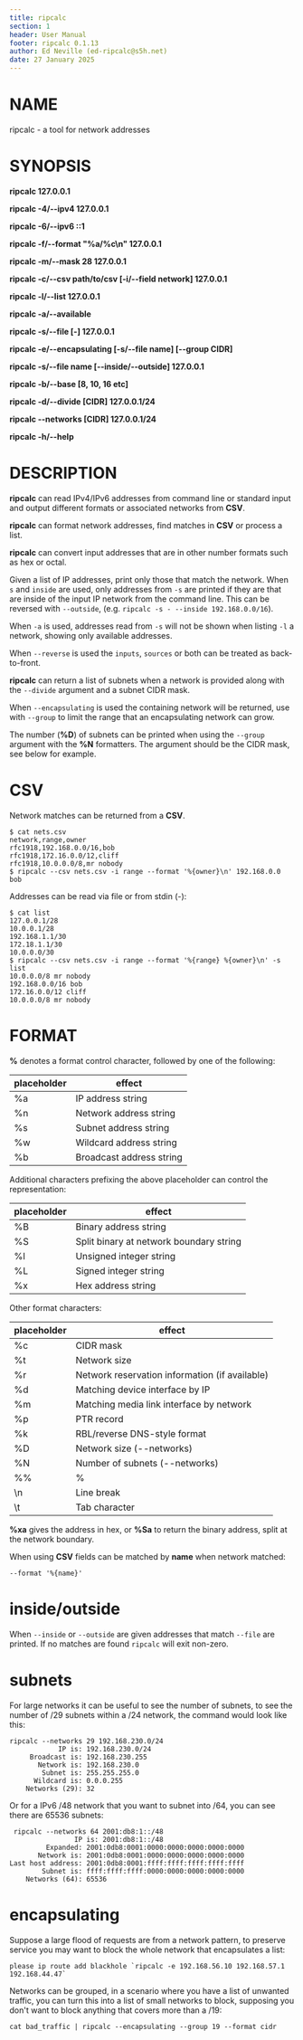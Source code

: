 ```yaml
---
title: ripcalc
section: 1
header: User Manual
footer: ripcalc 0.1.13
author: Ed Neville (ed-ripcalc@s5h.net)
date: 27 January 2025
---
```


# NAME

ripcalc - a tool for network addresses

# SYNOPSIS

**ripcalc 127.0.0.1**

**ripcalc -4/--ipv4 127.0.0.1**

**ripcalc -6/--ipv6 ::1**

**ripcalc -f/--format "%a/%c\n" 127.0.0.1**

**ripcalc -m/--mask 28 127.0.0.1**

**ripcalc -c/--csv path/to/csv [-i/--field network] 127.0.0.1**

**ripcalc -l/--list 127.0.0.1**

**ripcalc -a/--available**

**ripcalc -s/--file [-] 127.0.0.1**

**ripcalc -e/--encapsulating [-s/--file name] [--group CIDR]**

**ripcalc -s/--file name [--inside/--outside] 127.0.0.1**

**ripcalc -b/--base [8, 10, 16 etc]**

**ripcalc -d/--divide [CIDR] 127.0.0.1/24**

**ripcalc --networks [CIDR] 127.0.0.1/24**

**ripcalc -h/--help**


# DESCRIPTION

**ripcalc** can read IPv4/IPv6 addresses from command line or standard input and output different formats or associated networks from **CSV**.

**ripcalc** can format network addresses, find matches in **CSV** or process a list.

**ripcalc** can convert input addresses that are in other number formats such as hex or octal.

Given a list of IP addresses, print only those that match the network. When `s` and `inside` are used, only addresses from `-s` are printed if they are that are inside of the input IP network from the command line. This can be reversed with `--outside`, (e.g. `ripcalc -s - --inside 192.168.0.0/16`).

When `-a` is used, addresses read from `-s` will not be shown when listing `-l` a network, showing only available addresses.

When `--reverse` is used the `inputs`, `sources` or both can be treated as back-to-front.

**ripcalc** can return a list of subnets when a network is provided along with the `--divide` argument and a subnet CIDR mask.

When `--encapsulating` is used the containing network will be returned, use with `--group` to limit the range that an encapsulating network can grow.

The number (**%D**) of subnets can be printed when using the `--group` argument with the **%N** formatters. The argument should be the CIDR mask, see below for example.

# CSV

Network matches can be returned from a **CSV**.

    $ cat nets.csv
    network,range,owner
    rfc1918,192.168.0.0/16,bob
    rfc1918,172.16.0.0/12,cliff
    rfc1918,10.0.0.0/8,mr nobody
    $ ripcalc --csv nets.csv -i range --format '%{owner}\n' 192.168.0.0
    bob

Addresses can be read via file or from stdin (-):

    $ cat list
    127.0.0.1/28
    10.0.0.1/28
    192.168.1.1/30
    172.18.1.1/30
    10.0.0.0/30
    $ ripcalc --csv nets.csv -i range --format '%{range} %{owner}\n' -s list
    10.0.0.0/8 mr nobody
    192.168.0.0/16 bob
    172.16.0.0/12 cliff
    10.0.0.0/8 mr nobody

# FORMAT

**%** denotes a format control character, followed by one of the following:

| placeholder | effect |
|-------------|--------|
| %a          | IP address string |
| %n          | Network address string |
| %s          | Subnet address string |
| %w          | Wildcard address string |
| %b          | Broadcast address string |

Additional characters prefixing the above placeholder can control the representation:

| placeholder | effect |
|-------------|--------|
| %B          | Binary address string |
| %S          | Split binary at network boundary string |
| %l          | Unsigned integer string |
| %L          | Signed integer string |
| %x          | Hex address string |

Other format characters:

| placeholder | effect |
|-------------|--------|
| %c          | CIDR mask |
| %t          | Network size |
| %r          | Network reservation information (if available) |
| %d          | Matching device interface by IP |
| %m          | Matching media link interface by network |
| %p          | PTR record |
| %k          | RBL/reverse DNS-style format |
| %D          | Network size (--networks) |
| %N          | Number of subnets (--networks) |
| %%          | % |
| \n          | Line break |
| \t          | Tab character |

**%xa** gives the address in hex, or **%Sa** to return the binary address, split at the network boundary.

When using **CSV** fields can be matched by **name** when network matched:

    --format '%{name}'

# inside/outside

When `--inside` or `--outside` are given addresses that match `--file` are printed. If no matches are found `ripcalc` will exit non-zero.

# subnets

For large networks it can be useful to see the number of subnets, to see the number of /29 subnets within a /24 network, the command would look like this:

    ripcalc --networks 29 192.168.230.0/24
                IP is: 192.168.230.0/24
         Broadcast is: 192.168.230.255
           Network is: 192.168.230.0
            Subnet is: 255.255.255.0
          Wildcard is: 0.0.0.255
        Networks (29): 32

Or for a IPv6 /48 network that you want to subnet into /64, you can see there are 65536 subnets:

     ripcalc --networks 64 2001:db8:1::/48
                    IP is: 2001:db8:1::/48
             Expanded: 2001:0db8:0001:0000:0000:0000:0000:0000
           Network is: 2001:0db8:0001:0000:0000:0000:0000:0000
    Last host address: 2001:0db8:0001:ffff:ffff:ffff:ffff:ffff
            Subnet is: ffff:ffff:ffff:0000:0000:0000:0000:0000
        Networks (64): 65536

# encapsulating

Suppose a large flood of requests are from a network pattern, to preserve service you may want to block the whole network that encapsulates a list:

    please ip route add blackhole `ripcalc -e 192.168.56.10 192.168.57.1 192.168.44.47`

Networks can be grouped, in a scenario where you have a list of unwanted traffic, you can turn this into a list of small networks to block, supposing you don't want to block anything that covers more than a /19:

    cat bad_traffic | ripcalc --encapsulating --group 19 --format cidr

